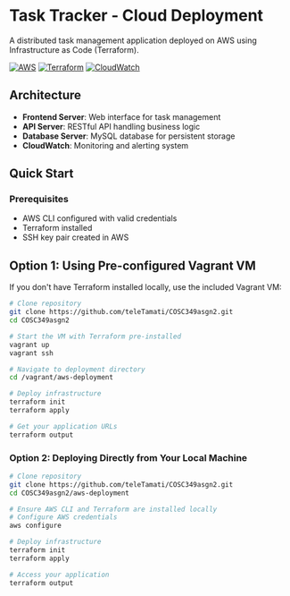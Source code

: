 # Task Tracker - Cloud Deployment

A distributed task management application deployed on AWS using Infrastructure as Code (Terraform).

[![AWS](https://img.shields.io/badge/AWS-Cloud-orange)](https://aws.amazon.com/)
[![Terraform](https://img.shields.io/badge/Terraform-IaC-blue)](https://terraform.io/)
[![CloudWatch](https://img.shields.io/badge/CloudWatch-Monitoring-green)](https://aws.amazon.com/cloudwatch/)

## Architecture
- **Frontend Server**: Web interface for task management
- **API Server**: RESTful API handling business logic
- **Database Server**: MySQL database for persistent storage
- **CloudWatch**: Monitoring and alerting system

##  Quick Start

### Prerequisites
- AWS CLI configured with valid credentials
- Terraform installed
- SSH key pair created in AWS

## Option 1: Using Pre-configured Vagrant VM
If you don't have Terraform installed locally, use the included Vagrant VM:

```bash
# Clone repository
git clone https://github.com/teleTamati/COSC349asgn2.git
cd COSC349asgn2

# Start the VM with Terraform pre-installed
vagrant up
vagrant ssh

# Navigate to deployment directory
cd /vagrant/aws-deployment

# Deploy infrastructure
terraform init
terraform apply

# Get your application URLs
terraform output

```

### Option 2: Deploying Directly from Your Local Machine

```bash
# Clone repository
git clone https://github.com/teleTamati/COSC349asgn2.git
cd COSC349asgn2/aws-deployment

# Ensure AWS CLI and Terraform are installed locally
# Configure AWS credentials
aws configure

# Deploy infrastructure
terraform init
terraform apply

# Access your application
terraform output
```